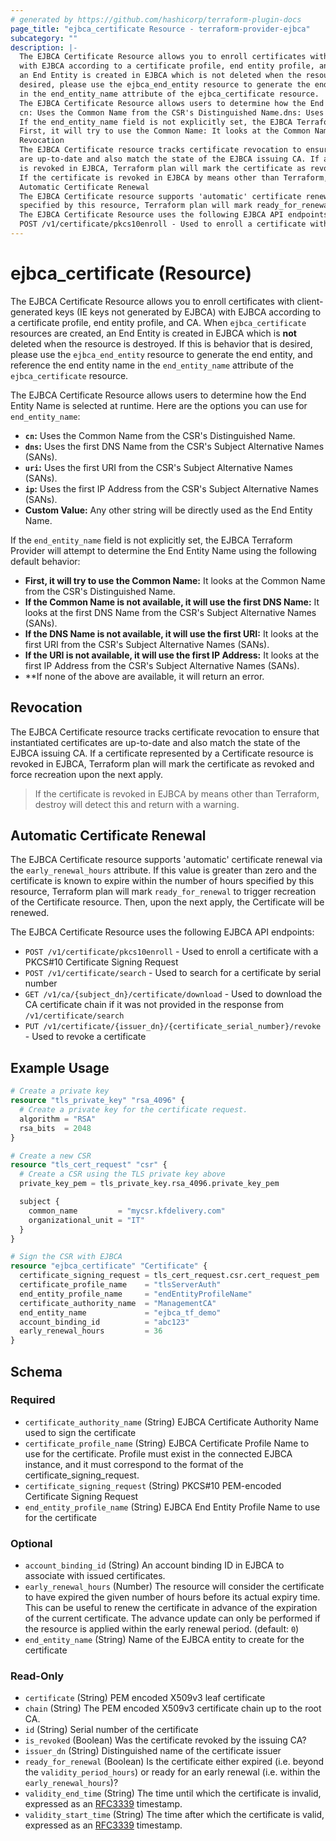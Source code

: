 ```yaml
---
# generated by https://github.com/hashicorp/terraform-plugin-docs
page_title: "ejbca_certificate Resource - terraform-provider-ejbca"
subcategory: ""
description: |-
  The EJBCA Certificate Resource allows you to enroll certificates with client-generated keys (IE keys not generated by EJBCA)
  with EJBCA according to a certificate profile, end entity profile, and CA. When ejbca_certificate resources are created,
  an End Entity is created in EJBCA which is not deleted when the resource is destroyed. If this is behavior that is
  desired, please use the ejbca_end_entity resource to generate the end entity, and reference the end entity name
  in the end_entity_name attribute of the ejbca_certificate resource.
  The EJBCA Certificate Resource allows users to determine how the End Entity Name is selected at runtime. Here are the options you can use for end_entity_name:
  cn: Uses the Common Name from the CSR's Distinguished Name.dns: Uses the first DNS Name from the CSR's Subject Alternative Names (SANs).uri: Uses the first URI from the CSR's Subject Alternative Names (SANs).ip: Uses the first IP Address from the CSR's Subject Alternative Names (SANs).Custom Value: Any other string will be directly used as the End Entity Name.
  If the end_entity_name field is not explicitly set, the EJBCA Terraform Provider will attempt to determine the End Entity Name using the following default behavior:
  First, it will try to use the Common Name: It looks at the Common Name from the CSR's Distinguished Name.If the Common Name is not available, it will use the first DNS Name: It looks at the first DNS Name from the CSR's Subject Alternative Names (SANs).If the DNS Name is not available, it will use the first URI: It looks at the first URI from the CSR's Subject Alternative Names (SANs).If the URI is not available, it will use the first IP Address: It looks at the first IP Address from the CSR's Subject Alternative Names (SANs).**If none of the above are available, it will return an error.
  Revocation
  The EJBCA Certificate resource tracks certificate revocation to ensure that instantiated certificates
  are up-to-date and also match the state of the EJBCA issuing CA. If a certificate represented by a Certificate resource
  is revoked in EJBCA, Terraform plan will mark the certificate as revoked and force recreation upon the next apply.
  If the certificate is revoked in EJBCA by means other than Terraform, destroy will detect this and return with awarning.
  Automatic Certificate Renewal
  The EJBCA Certificate resource supports 'automatic' certificate renewal via the early_renewal_hours attribute. If this value is greater than zero and the certificate is known to expire within the number of hours
  specified by this resource, Terraform plan will mark ready_for_renewal  to trigger recreation of the Certificate resource. Then, upon the next apply, the Certificate will be renewed.
  The EJBCA Certificate Resource uses the following EJBCA API endpoints:
  POST /v1/certificate/pkcs10enroll - Used to enroll a certificate with a PKCS#10 Certificate Signing RequestPOST /v1/certificate/search - Used to search for a certificate by serial numberGET /v1/ca/{subject_dn}/certificate/download - Used to download the CA certificate chain if it was not provided in the response from /v1/certificate/searchPUT /v1/certificate/{issuer_dn}/{certificate_serial_number}/revoke - Used to revoke a certificate
---
```


# ejbca_certificate (Resource)

The EJBCA Certificate Resource allows you to enroll certificates with client-generated keys (IE keys not generated by EJBCA)
with EJBCA according to a certificate profile, end entity profile, and CA. When `ejbca_certificate` resources are created,
an End Entity is created in EJBCA which is **not** deleted when the resource is destroyed. If this is behavior that is
desired, please use the `ejbca_end_entity` resource to generate the end entity, and reference the end entity name
in the `end_entity_name` attribute of the `ejbca_certificate` resource.

The EJBCA Certificate Resource allows users to determine how the End Entity Name is selected at runtime. Here are the options you can use for `end_entity_name`:

* **`cn`:** Uses the Common Name from the CSR's Distinguished Name.
* **`dns`:** Uses the first DNS Name from the CSR's Subject Alternative Names (SANs).
* **`uri`:** Uses the first URI from the CSR's Subject Alternative Names (SANs).
* **`ip`:** Uses the first IP Address from the CSR's Subject Alternative Names (SANs).
* **Custom Value:** Any other string will be directly used as the End Entity Name.

If the `end_entity_name` field is not explicitly set, the EJBCA Terraform Provider will attempt to determine the End Entity Name using the following default behavior:

* **First, it will try to use the Common Name:** It looks at the Common Name from the CSR's Distinguished Name.
* **If the Common Name is not available, it will use the first DNS Name:** It looks at the first DNS Name from the CSR's Subject Alternative Names (SANs).
* **If the DNS Name is not available, it will use the first URI:** It looks at the first URI from the CSR's Subject Alternative Names (SANs).
* **If the URI is not available, it will use the first IP Address:** It looks at the first IP Address from the CSR's Subject Alternative Names (SANs).
* **If none of the above are available, it will return an error.

## Revocation

The EJBCA Certificate resource tracks certificate revocation to ensure that instantiated certificates
are up-to-date and also match the state of the EJBCA issuing CA. If a certificate represented by a Certificate resource
is revoked in EJBCA, Terraform plan will mark the certificate as revoked and force recreation upon the next apply.

> If the certificate is revoked in EJBCA by means other than Terraform, destroy will detect this and return with a 
warning.

## Automatic Certificate Renewal

The EJBCA Certificate resource supports 'automatic' certificate renewal via the `early_renewal_hours` attribute. If this value is greater than zero and the certificate is known to expire within the number of hours 
specified by this resource, Terraform plan will mark `ready_for_renewal`  to trigger recreation of the Certificate resource. Then, upon the next apply, the Certificate will be renewed.

The EJBCA Certificate Resource uses the following EJBCA API endpoints:

* `POST /v1/certificate/pkcs10enroll` - Used to enroll a certificate with a PKCS#10 Certificate Signing Request
* `POST /v1/certificate/search` - Used to search for a certificate by serial number
* `GET /v1/ca/{subject_dn}/certificate/download` - Used to download the CA certificate chain if it was not provided in the response from `/v1/certificate/search`
* `PUT /v1/certificate/{issuer_dn}/{certificate_serial_number}/revoke` - Used to revoke a certificate

## Example Usage

```terraform
# Create a private key
resource "tls_private_key" "rsa_4096" {
  # Create a private key for the certificate request.
  algorithm = "RSA"
  rsa_bits  = 2048
}

# Create a new CSR
resource "tls_cert_request" "csr" {
  # Create a CSR using the TLS private key above
  private_key_pem = tls_private_key.rsa_4096.private_key_pem

  subject {
    common_name         = "mycsr.kfdelivery.com"
    organizational_unit = "IT"
  }
}

# Sign the CSR with EJBCA
resource "ejbca_certificate" "Certificate" {
  certificate_signing_request = tls_cert_request.csr.cert_request_pem
  certificate_profile_name    = "tlsServerAuth"
  end_entity_profile_name     = "endEntityProfileName"
  certificate_authority_name  = "ManagementCA"
  end_entity_name             = "ejbca_tf_demo"
  account_binding_id          = "abc123"
  early_renewal_hours         = 36
}
```

<!-- schema generated by tfplugindocs -->
## Schema

### Required

- `certificate_authority_name` (String) EJBCA Certificate Authority Name used to sign the certificate
- `certificate_profile_name` (String) EJBCA Certificate Profile Name to use for the certificate. Profile must exist in the connected EJBCA instance, and it must correspond to the format of the certificate_signing_request.
- `certificate_signing_request` (String) PKCS#10 PEM-encoded Certificate Signing Request
- `end_entity_profile_name` (String) EJBCA End Entity Profile Name to use for the certificate

### Optional

- `account_binding_id` (String) An account binding ID in EJBCA to associate with issued certificates.
- `early_renewal_hours` (Number) The resource will consider the certificate to have expired the given number of hours before its actual expiry time. This can be useful to renew the certificate in advance of the expiration of the current certificate. The advance update can only be performed if the resource is applied within the early renewal period. (default: `0`)
- `end_entity_name` (String) Name of the EJBCA entity to create for the certificate

### Read-Only

- `certificate` (String) PEM encoded X509v3 leaf certificate
- `chain` (String) The PEM encoded X509v3 certificate chain up to the root CA.
- `id` (String) Serial number of the certificate
- `is_revoked` (Boolean) Was the certificate revoked by the issuing CA?
- `issuer_dn` (String) Distinguished name of the certificate issuer
- `ready_for_renewal` (Boolean) Is the certificate either expired (i.e. beyond the `validity_period_hours`) or ready for an early renewal (i.e. within the `early_renewal_hours`)?
- `validity_end_time` (String) The time until which the certificate is invalid, expressed as an [RFC3339](https://datatracker.ietf.org/doc/html/rfc3339) timestamp.
- `validity_start_time` (String) The time after which the certificate is valid, expressed as an [RFC3339](https://datatracker.ietf.org/doc/html/rfc3339) timestamp.
